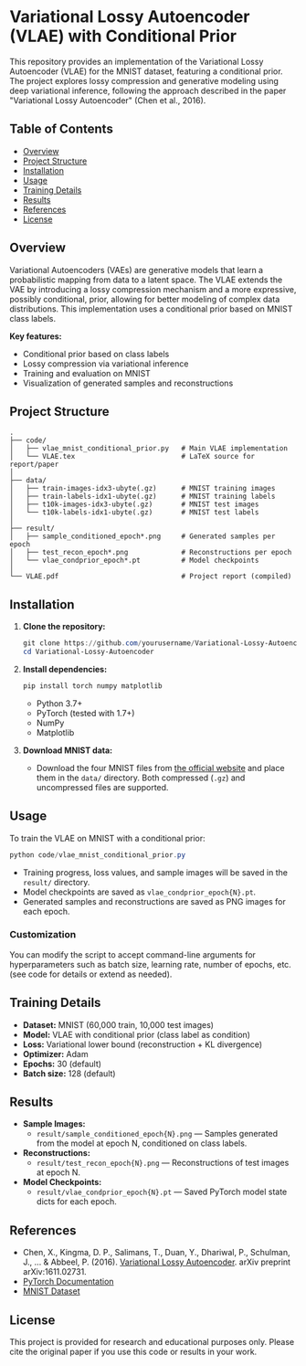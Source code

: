 
# Variational Lossy Autoencoder (VLAE) with Conditional Prior

This repository provides an implementation of the Variational Lossy Autoencoder (VLAE) for the MNIST dataset, featuring a conditional prior. The project explores lossy compression and generative modeling using deep variational inference, following the approach described in the paper "Variational Lossy Autoencoder" (Chen et al., 2016).

## Table of Contents
- [Overview](#overview)
- [Project Structure](#project-structure)
- [Installation](#installation)
- [Usage](#usage)
- [Training Details](#training-details)
- [Results](#results)
- [References](#references)
- [License](#license)

## Overview

Variational Autoencoders (VAEs) are generative models that learn a probabilistic mapping from data to a latent space. The VLAE extends the VAE by introducing a lossy compression mechanism and a more expressive, possibly conditional, prior, allowing for better modeling of complex data distributions. This implementation uses a conditional prior based on MNIST class labels.

**Key features:**
- Conditional prior based on class labels
- Lossy compression via variational inference
- Training and evaluation on MNIST
- Visualization of generated samples and reconstructions

## Project Structure

```text
.
├── code/
│   ├── vlae_mnist_conditional_prior.py   # Main VLAE implementation
│   └── VLAE.tex                          # LaTeX source for report/paper
│
├── data/
│   ├── train-images-idx3-ubyte(.gz)      # MNIST training images
│   ├── train-labels-idx1-ubyte(.gz)      # MNIST training labels
│   ├── t10k-images-idx3-ubyte(.gz)       # MNIST test images
│   └── t10k-labels-idx1-ubyte(.gz)       # MNIST test labels
│
├── result/
│   ├── sample_conditioned_epoch*.png     # Generated samples per epoch
│   ├── test_recon_epoch*.png             # Reconstructions per epoch
│   └── vlae_condprior_epoch*.pt          # Model checkpoints
│
└── VLAE.pdf                              # Project report (compiled)
```

## Installation

1. **Clone the repository:**
	 ```powershell
	 git clone https://github.com/yourusername/Variational-Lossy-Autoencoder.git
	 cd Variational-Lossy-Autoencoder
	 ```
2. **Install dependencies:**
	 ```powershell
	 pip install torch numpy matplotlib
	 ```
	 - Python 3.7+
	 - PyTorch (tested with 1.7+)
	 - NumPy
	 - Matplotlib

3. **Download MNIST data:**
	 - Download the four MNIST files from [the official website](http://yann.lecun.com/exdb/mnist/) and place them in the `data/` directory. Both compressed (`.gz`) and uncompressed files are supported.

## Usage

To train the VLAE on MNIST with a conditional prior:

```powershell
python code/vlae_mnist_conditional_prior.py
```

- Training progress, loss values, and sample images will be saved in the `result/` directory.
- Model checkpoints are saved as `vlae_condprior_epoch{N}.pt`.
- Generated samples and reconstructions are saved as PNG images for each epoch.

### Customization

You can modify the script to accept command-line arguments for hyperparameters such as batch size, learning rate, number of epochs, etc. (see code for details or extend as needed).

## Training Details

- **Dataset:** MNIST (60,000 train, 10,000 test images)
- **Model:** VLAE with conditional prior (class label as condition)
- **Loss:** Variational lower bound (reconstruction + KL divergence)
- **Optimizer:** Adam
- **Epochs:** 30 (default)
- **Batch size:** 128 (default)

## Results

- **Sample Images:**
	- `result/sample_conditioned_epoch{N}.png` — Samples generated from the model at epoch N, conditioned on class labels.
- **Reconstructions:**
	- `result/test_recon_epoch{N}.png` — Reconstructions of test images at epoch N.
- **Model Checkpoints:**
	- `result/vlae_condprior_epoch{N}.pt` — Saved PyTorch model state dicts for each epoch.

## References

- Chen, X., Kingma, D. P., Salimans, T., Duan, Y., Dhariwal, P., Schulman, J., ... & Abbeel, P. (2016). [Variational Lossy Autoencoder](https://arxiv.org/abs/1611.02731). arXiv preprint arXiv:1611.02731.
- [PyTorch Documentation](https://pytorch.org/docs/stable/index.html)
- [MNIST Dataset](http://yann.lecun.com/exdb/mnist/)

## License

This project is provided for research and educational purposes only. Please cite the original paper if you use this code or results in your work.
